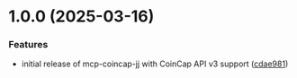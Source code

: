 # 1.0.0 (2025-03-16)


### Features

* initial release of mcp-coincap-jj with CoinCap API v3 support ([cdae981](https://github.com/wazzan/mcp-coincap-jj/commit/cdae9819b3ad07430e56a746f1a19358f0666da3))
